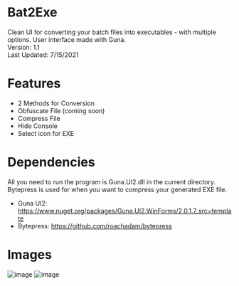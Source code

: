 # Bat2Exe
Clean UI for converting your batch files into executables - with multiple options.                                                                          User interface made with Guna.                                                              
Version: 1.1                                                                                                                                                    
Last Updated: 7/15/2021

# Features
+ 2 Methods for Conversion
+ Obfuscate File (coming soon)
+ Compress File
+ Hide Console
+ Select icon for EXE

# Dependencies
All you need to run the program is Guna.UI2.dll in the current directory.                                                                                     
Bytepress is used for when you want to compress your generated EXE file.
+ Guna UI2: https://www.nuget.org/packages/Guna.UI2.WinForms/2.0.1.7_src=template                                                                               
+ Bytepress: https://github.com/roachadam/bytepress

# Images
![image](https://user-images.githubusercontent.com/75084509/125828899-92fd2208-bb88-4b6b-a57d-1a2f38d2b9b4.png)
![image](https://user-images.githubusercontent.com/75084509/125828959-2339436b-99ab-43c4-91a0-0d629b1a74b5.png)
